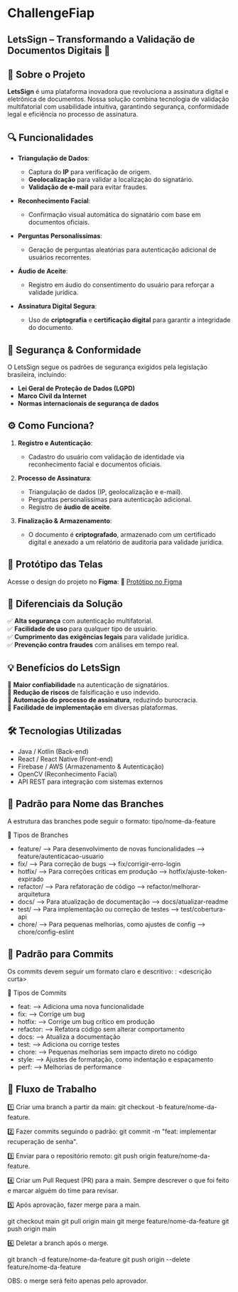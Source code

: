 # ChallengeFiap

## LetsSign – Transformando a Validação de Documentos Digitais 🚀

## 📌 Sobre o Projeto
**LetsSign** é uma plataforma inovadora que revoluciona a assinatura digital e eletrônica de documentos. Nossa solução combina tecnologia de validação multifatorial com usabilidade intuitiva, garantindo segurança, conformidade legal e eficiência no processo de assinatura.

## 🔍 Funcionalidades
- **Triangulação de Dados**:
  - Captura do **IP** para verificação de origem.
  - **Geolocalização** para validar a localização do signatário.
  - **Validação de e-mail** para evitar fraudes.

- **Reconhecimento Facial**:
  - Confirmação visual automática do signatário com base em documentos oficiais.

- **Perguntas Personalíssimas**:
  - Geração de perguntas aleatórias para autenticação adicional de usuários recorrentes.

- **Áudio de Aceite**:
  - Registro em áudio do consentimento do usuário para reforçar a validade jurídica.

- **Assinatura Digital Segura**:
  - Uso de **criptografia** e **certificação digital** para garantir a integridade do documento.

## 🔐 Segurança & Conformidade
O LetsSign segue os padrões de segurança exigidos pela legislação brasileira, incluindo:
- **Lei Geral de Proteção de Dados (LGPD)**
- **Marco Civil da Internet**
- **Normas internacionais de segurança de dados**

## ⚙️ Como Funciona?
1. **Registro e Autenticação**:
   - Cadastro do usuário com validação de identidade via reconhecimento facial e documentos oficiais.

2. **Processo de Assinatura**:
   - Triangulação de dados (IP, geolocalização e e-mail).
   - Perguntas personalíssimas para autenticação adicional.
   - Registro de **áudio de aceite**.

3. **Finalização & Armazenamento**:
   - O documento é **criptografado**, armazenado com um certificado digital e anexado a um relatório de auditoria para validade jurídica.

## 🎨 Protótipo das Telas
Acesse o design do projeto no **Figma**:
🔗 [Protótipo no Figma](https://www.figma.com/design/qfsCB8Yl94w9bp0t9XoTZg/Challenge-Fiap?node-id=0-1&node-type=canvas&t=rhfHYiHioTG8Y8pf-0)

## 🚀 Diferenciais da Solução
✅ **Alta segurança** com autenticação multifatorial.  
✅ **Facilidade de uso** para qualquer tipo de usuário.  
✅ **Cumprimento das exigências legais** para validade jurídica.  
✅ **Prevenção contra fraudes** com análises em tempo real.  

## 💡 Benefícios do LetsSign
🔹 **Maior confiabilidade** na autenticação de signatários.  
🔹 **Redução de riscos** de falsificação e uso indevido.  
🔹 **Automação do processo de assinatura**, reduzindo burocracia.  
🔹 **Facilidade de implementação** em diversas plataformas.  

## 🛠️ Tecnologias Utilizadas
- Java / Kotlin (Back-end)
- React / React Native (Front-end)
- Firebase / AWS (Armazenamento & Autenticação)
- OpenCV (Reconhecimento Facial)
- API REST para integração com sistemas externos

## 📌 Padrão para Nome das Branches
A estrutura das branches pode seguir o formato: tipo/nome-da-feature

🔹 Tipos de Branches

- feature/ -->	Para desenvolvimento de novas funcionalidades	--> feature/autenticacao-usuario
- fix/	--> 	Para correção de bugs	-->	fix/corrigir-erro-login
- hotfix/	--> 	Para correções críticas em produção	--> 	hotfix/ajuste-token-expirado
- refactor/	--> 	Para refatoração de código	--> 	refactor/melhorar-arquitetura
- docs/	--> 	Para atualização de documentação	--> 	docs/atualizar-readme
- test/	--> 	Para implementação ou correção de testes	--> 	test/cobertura-api
- chore/	--> 	Para pequenas melhorias, como ajustes de config	--> 	chore/config-eslint

## 📌 Padrão para Commits
Os commits devem seguir um formato claro e descritivo: <tipo>: <descrição curta>

🔹 Tipos de Commits

- feat:	--> 		Adiciona uma nova funcionalidade
- fix:	--> 		Corrige um bug
- hotfix:	--> 		Corrige um bug crítico em produção
- refactor:	--> 		Refatora código sem alterar comportamento
- docs:	--> 		Atualiza a documentação
- test:	--> 		Adiciona ou corrige testes
- chore:	--> 		Pequenas melhorias sem impacto direto no código
- style:	--> 		Ajustes de formatação, como indentação e espaçamento
- perf:	--> 		Melhorias de performance

## 📌 Fluxo de Trabalho 

1️⃣ Criar uma branch a partir da main: git checkout -b feature/nome-da-feature.

2️⃣ Fazer commits seguindo o padrão: git commit -m "feat: implementar recuperação de senha".

3️⃣ Enviar para o repositório remoto: git push origin feature/nome-da-feature.

4️⃣ Criar um Pull Request (PR) para a main.	Sempre descrever o que foi feito e marcar alguém do time para revisar.

5️⃣ Após aprovação, fazer merge para a main.

git checkout main
git pull origin main
git merge feature/nome-da-feature
git push origin main

6️⃣ Deletar a branch após o merge.

git branch -d feature/nome-da-feature
git push origin --delete feature/nome-da-feature

OBS: o merge será feito apenas pelo aprovador.
